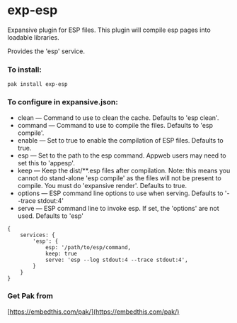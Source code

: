 exp-esp
===

Expansive plugin for ESP files. This plugin will compile esp pages into loadable libraries.

Provides the 'esp' service.

### To install:

    pak install exp-esp

### To configure in expansive.json:

* clean &mdash; Command to use to clean the cache. Defaults to 'esp clean'.
* command &mdash; Command to use to compile the files. Defaults to 'esp compile'.
* enable &mdash; Set to true to enable the compilation of ESP files. Defaults to true.
* esp &mdash; Set to the path to the esp command. Appweb users may need to set this to 'appesp'.
* keep &mdash; Keep the dist/\**.esp files after compilation. Note: this means you cannot do stand-alone 
    'esp compile' as the files will not be present to compile. You must do 'expansive render'. Defaults to true.
* options &mdash; ESP command line options to use when serving. Defaults to '--trace stdout:4'
* serve &mdash; ESP command line to invoke esp. If set, the 'options' are not used. Defaults to 'esp'

```
{
    services: {
        'esp': {
            esp: '/path/to/esp/command,
            keep: true
            serve: 'esp --log stdout:4 --trace stdout:4',
        }
    }
}
```

### Get Pak from

[https://embedthis.com/pak/](https://embedthis.com/pak/)

